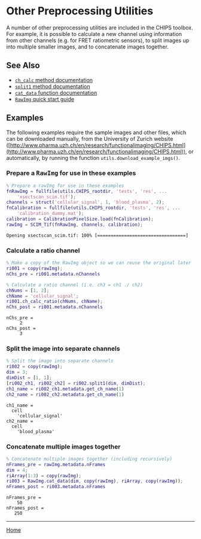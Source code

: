 Other Preprocessing Utilities
=======================================

A number of other preprocessing utilities are included in the CHIPS toolbox.  For example, it is possible to calculate a new channel using information from other channels (e.g. for FRET ratiometric sensors), to split images up into multiple smaller images, and to concatenate images together.



See Also
----------------------------------------------------------

   + [`ch_calc` method documentation](matlab:doc('RawImg.ch_calc'))
   + [`split1` method documentation](matlab:doc('RawImg.split1'))
   + [`cat_data` function documentation](matlab:doc('RawImg.cat_data'))
   + [`RawImg` quick start guide](./id_ri.html)



Examples
----------------------------------------------------------

The following examples require the sample images and other files, which can be downloaded manually, from the University of Zurich website ([http://www.pharma.uzh.ch/en/research/functionalimaging/CHIPS.html](http://www.pharma.uzh.ch/en/research/functionalimaging/CHIPS.html)), or automatically, by running the function `utils.download_example_imgs()`.

<h3>Prepare a <tt>RawImg</tt> for use in these examples</h3>

```matlab
% Prepare a rawImg for use in these examples
fnRawImg = fullfile(utils.CHIPS_rootdir, 'tests', 'res', ...
    'xsectscan_scim.tif');
channels = struct('cellular_signal', 1, 'blood_plasma', 2);
fnCalibration = fullfile(utils.CHIPS_rootdir, 'tests', 'res', ...
    'calibration_dummy.mat');
calibration = CalibrationPixelSize.load(fnCalibration);
rawImg = SCIM_Tif(fnRawImg, channels, calibration);
```

```text
Opening xsectscan_scim.tif: 100% [=================================]

```
<h3>Calculate a ratio channel</h3>

```matlab
% Make a copy of the RawImg object so we can reuse the original later
ri001 = copy(rawImg);
nChs_pre = ri001.metadata.nChannels

% Calculate a ratio channel (i.e. ch3 = ch1 ./ ch2)
chNums = [1, 2];
chName = 'cellular_signal';
ri001.ch_calc_ratio(chNums, chName);
nChs_post = ri001.metadata.nChannels
```

```text
nChs_pre =
     2
nChs_post =
     3

```
<h3>Split the image into separate channels</h3>

```matlab
% Split the image into separate channels
ri002 = copy(rawImg);
dim = 3;
dimDist = [1, 1];
[ri002_ch1, ri002_ch2] = ri002.split1(dim, dimDist);
ch1_name = ri002_ch1.metadata.get_ch_name(1)
ch2_name = ri002_ch2.metadata.get_ch_name(1)
```

```text
ch1_name =
  cell
    'cellular_signal'
ch2_name =
  cell
    'blood_plasma'

```
<h3>Concatenate multiple images together</h3>

```matlab
% Concatenate multiple images together (including recursively)
nFrames_pre = rawImg.metadata.nFrames
dim = 4;
riArray(1:3) = copy(rawImg);
ri003 = RawImg.cat_data(dim, copy(rawImg), riArray, copy(rawImg));
nFrames_post = ri003.metadata.nFrames
```

```text
nFrames_pre =
    50
nFrames_post =
   250

```

---
[Home](./index.html)
